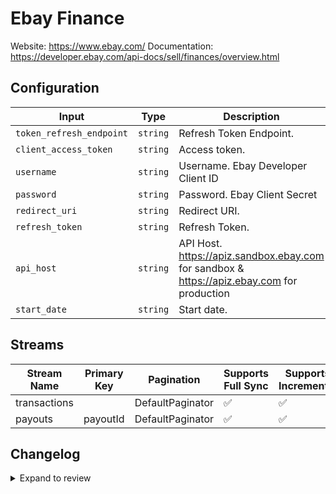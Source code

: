 # Ebay Finance
Website: https://www.ebay.com/
Documentation: https://developer.ebay.com/api-docs/sell/finances/overview.html

## Configuration

| Input | Type | Description | Default Value |
|-------|------|-------------|---------------|
| `token_refresh_endpoint` | `string` | Refresh Token Endpoint.  | https://api.ebay.com/identity/v1/oauth2/token |
| `client_access_token` | `string` | Access token.  |  |
| `username` | `string` | Username. Ebay Developer Client ID |  |
| `password` | `string` | Password. Ebay Client Secret |  |
| `redirect_uri` | `string` | Redirect URI.  |  |
| `refresh_token` | `string` | Refresh Token.  |  |
| `api_host` | `string` | API Host. https://apiz.sandbox.ebay.com for sandbox &amp; https://apiz.ebay.com for production | https://apiz.ebay.com |
| `start_date` | `string` | Start date.  |  |

## Streams
| Stream Name | Primary Key | Pagination | Supports Full Sync | Supports Incremental |
|-------------|-------------|------------|---------------------|----------------------|
| transactions |  | DefaultPaginator | ✅ |  ✅  |
| payouts | payoutId | DefaultPaginator | ✅ |  ✅  |

## Changelog

<details>
  <summary>Expand to review</summary>

| Version          | Date              | Pull Request | Subject        |
|------------------|-------------------|--------------|----------------|
| 0.0.21 | 2025-10-29 | [68709](https://github.com/airbytehq/airbyte/pull/68709) | Update dependencies |
| 0.0.20 | 2025-10-21 | [68573](https://github.com/airbytehq/airbyte/pull/68573) | Update dependencies |
| 0.0.19 | 2025-10-14 | [67779](https://github.com/airbytehq/airbyte/pull/67779) | Update dependencies |
| 0.0.18 | 2025-10-07 | [67272](https://github.com/airbytehq/airbyte/pull/67272) | Update dependencies |
| 0.0.17 | 2025-09-30 | [65873](https://github.com/airbytehq/airbyte/pull/65873) | Update dependencies |
| 0.0.16 | 2025-08-23 | [65278](https://github.com/airbytehq/airbyte/pull/65278) | Update dependencies |
| 0.0.15 | 2025-08-09 | [64795](https://github.com/airbytehq/airbyte/pull/64795) | Update dependencies |
| 0.0.14 | 2025-08-02 | [64349](https://github.com/airbytehq/airbyte/pull/64349) | Update dependencies |
| 0.0.13 | 2025-07-26 | [63962](https://github.com/airbytehq/airbyte/pull/63962) | Update dependencies |
| 0.0.12 | 2025-07-19 | [63546](https://github.com/airbytehq/airbyte/pull/63546) | Update dependencies |
| 0.0.11 | 2025-07-12 | [63000](https://github.com/airbytehq/airbyte/pull/63000) | Update dependencies |
| 0.0.10 | 2025-07-05 | [62804](https://github.com/airbytehq/airbyte/pull/62804) | Update dependencies |
| 0.0.9 | 2025-06-28 | [62429](https://github.com/airbytehq/airbyte/pull/62429) | Update dependencies |
| 0.0.8 | 2025-06-22 | [62000](https://github.com/airbytehq/airbyte/pull/62000) | Update dependencies |
| 0.0.7 | 2025-06-14 | [60371](https://github.com/airbytehq/airbyte/pull/60371) | Update dependencies |
| 0.0.6 | 2025-05-10 | [59927](https://github.com/airbytehq/airbyte/pull/59927) | Update dependencies |
| 0.0.5 | 2025-05-03 | [58900](https://github.com/airbytehq/airbyte/pull/58900) | Update dependencies |
| 0.0.4 | 2025-04-19 | [58371](https://github.com/airbytehq/airbyte/pull/58371) | Update dependencies |
| 0.0.3 | 2025-04-12 | [57824](https://github.com/airbytehq/airbyte/pull/57824) | Update dependencies |
| 0.0.2 | 2025-04-05 | [57248](https://github.com/airbytehq/airbyte/pull/57248) | Update dependencies |
| 0.0.1 | 2025-04-01 | | Initial release by [@adityamohta](https://github.com/adityamohta) via Connector Builder |

</details>
